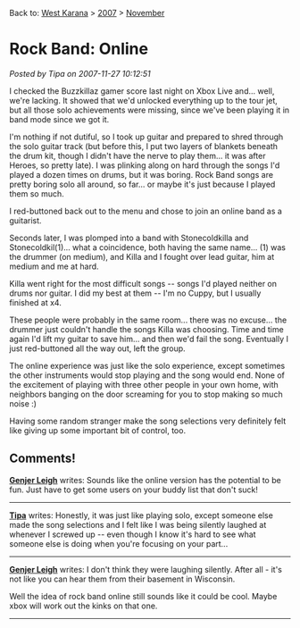 Back to: [West Karana](/posts/westkarana.md) > [2007](/posts/2007/westkarana.md) > [November](./westkarana.md)
# Rock Band: Online

*Posted by Tipa on 2007-11-27 10:12:51*

I checked the Buzzkillaz gamer score last night on Xbox Live and... well, we're lacking. It showed that we'd unlocked everything up to the tour jet, but all those solo achievements were missing, since we've been playing it in band mode since we got it.


I'm nothing if not dutiful, so I took up guitar and prepared to shred through the solo guitar track (but before this, I put two layers of blankets beneath the drum kit, though I didn't have the nerve to play them... it was after Heroes, so pretty late). I was plinking along on hard through the songs I'd played a dozen times on drums, but it was boring. Rock Band songs are pretty boring solo all around, so far... or maybe it's just because I played them so much.

I red-buttoned back out to the menu and chose to join an online band as a guitarist.

Seconds later, I was plomped into a band with Stonecoldkilla and Stonecoldkil(1)... what a coincidence, both having the same name... (1) was the drummer (on medium), and Killa and I fought over lead guitar, him at medium and me at hard.

Killa went right for the most difficult songs -- songs I'd played neither on drums nor guitar. I did my best at them -- I'm no Cuppy, but I usually finished at x4.

These people were probably in the same room... there was no excuse... the drummer just couldn't handle the songs Killa was choosing. Time and time again I'd lift my guitar to save him... and then we'd fail the song. Eventually I just red-buttoned all the way out, left the group.

The online experience was just like the solo experience, except sometimes the other instruments would stop playing and the song would end. None of the excitement of playing with three other people in your own home, with neighbors banging on the door screaming for you to stop making so much noise :)

Having some random stranger make the song selections very definitely felt like giving up some important bit of control, too.

## Comments!

**[Genjer Leigh](http://www.michaelstuartsalsero.com)** writes: Sounds like the online version has the potential to be fun. Just have to get some users on your buddy list that don't suck!

---

**[Tipa](https://chasingdings.com)** writes: Honestly, it was just like playing solo, except someone else made the song selections and I felt like I was being silently laughed at whenever I screwed up -- even though I know it's hard to see what someone else is doing when you're focusing on your part...

---

**[Genjer Leigh](http://www.michaelstuartsalsero.com)** writes: I don't think they were laughing silently. After all - it's not like you can hear them from their basement in Wisconsin.

Well the idea of rock band online still sounds like it could be cool. Maybe xbox will work out the kinks on that one.

---

